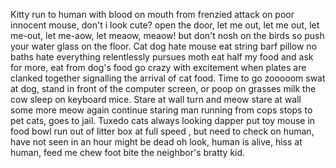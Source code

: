  Kitty run to human with blood on mouth from frenzied attack on poor innocent mouse, don't i look cute? open the door, let me out, let me out, let me-out, let me-aow, let meaow, meaow! but don't nosh on the birds so push your water glass on the floor. Cat dog hate mouse eat string barf pillow no baths hate everything relentlessly pursues moth eat half my food and ask for more, eat from dog's food go crazy with excitement when plates are clanked together signalling the arrival of cat food. Time to go zooooom swat at dog, stand in front of the computer screen, or poop on grasses milk the cow sleep on keyboard mice. Stare at wall turn and meow stare at wall some more meow again continue staring man running from cops stops to pet cats, goes to jail. Tuxedo cats always looking dapper put toy mouse in food bowl run out of litter box at full speed , but need to check on human, have not seen in an hour might be dead oh look, human is alive, hiss at human, feed me chew foot bite the neighbor's bratty kid. 